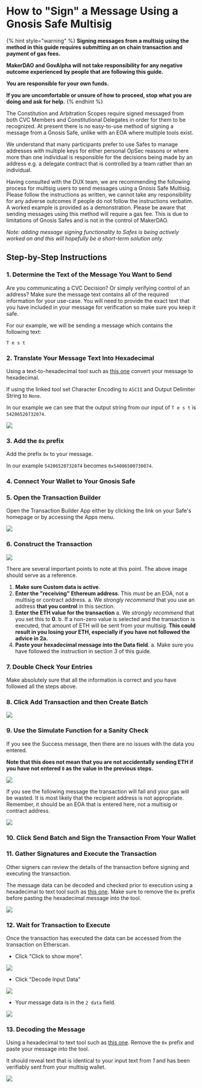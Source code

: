 # How to "Sign" a Message Using a Gnosis Safe Multisig

{% hint style="warning" %} 
**Signing messages from a multisig using the method in this guide requires submitting an on chain transaction and payment of gas fees.**

**MakerDAO and GovAlpha will not take responsibility for any negative outcome experienced by people that are following this guide.** 

**You are responsible for your own funds.**

**If you are uncomfortable or unsure of how to proceed, stop what you are doing and ask for help.** {% endhint %}

The Constitution and Arbitration Scopes require signed messaged from both CVC Members and Constitutional Delegates in order for them to be recognized. At present there is no easy-to-use method of signing a message from a Gnosis Safe, unlike with an EOA where multiple tools exist.

We understand that many participants prefer to use Safes to manage addresses with multiple keys for either personal OpSec reasons or where more than one individual is responsible for the decisions being made by an address e.g. a delegate contract that is controlled by a team rather than an individual.

Having consulted with the DUX team, we are recommending the following process for multisig users to send messages using a Gnosis Safe Multisig. Please follow the instructions as written, we cannot take any responsibility for any adverse outcomes if people do not follow the instructions verbatim. A worked example is provided as a demonstration. Please be aware that sending messages using this method will require a gas fee. This is due to limitations of Gnosis Safes and is not in the control of MakerDAO.

*Note: adding message signing functionality to Safes is being actively worked on and this will hopefully be a short-term solution only.*

## Step-by-Step Instructions

### 1. Determine the Text of the Message You Want to Send

Are you communicating a CVC Decision? Or simply verifying control of an address? Make sure the message text contains all of the required information for your use-case. You will need to provide the exact text that you have included in your message for verification so make sure you keep it safe.

For our example, we will be sending a message which contains the following text:

`T e s t`

### 2. Translate Your Message Text Into Hexadecimal

Using a text-to-hexadecimal tool such as [this one](https://www.rapidtables.com/convert/number/ascii-to-hex.html) convert your message to hexadecimal.

If using the linked tool set Character Encoding to `ASCII` and Output Delimiter String to `None`.

In our example we can see that the output string from our input of `T e s t` is `54206520732074`.

![](https://i.imgur.com/89lacmT.png)

### 3. Add the `0x` prefix

Add the prefix `0x` to your message.

In our example `54206520732074` becomes `0x54006500730074`.

### 4. Connect Your Wallet to Your Gnosis Safe

### 5. Open the Transaction Builder

Open the Transaction Builder App either by clicking the link on your Safe's homepage or by accessing the Apps menu.

![](https://i.imgur.com/RqyGH84.png)

### 6. Construct the Transaction

![](https://i.imgur.com/qNqBu3b.png)

There are several important points to note at this point. The above image should serve as a reference.

1. **Make sure Custom data is active**.
2. **Enter the "receiving" Ethereum address**. This *must* be an EOA, not a multisig or contract address.
    a. We *strongly recommend* that you use an address **that you control** in this section.
3. **Enter the ETH value for the transaction**
    a.  We *strongly recommend* that you set this to **0**.
    b. If a non-zero value is selected and the transaction is executed, that amount of ETH will be sent from your multisig. **This could result in you losing your ETH, especially if you have not followed the advice in 2a.**
4. **Paste your hexadecimal message into the Data field**.
    a. Make sure you have followed the instruction in section *3* of this guide.

### 7. Double Check Your Entries

Make absolutely sure that all the information is correct and you have followed all the steps above.

### 8. Click Add Transaction and then Create Batch

![](https://i.imgur.com/1zFN3vV.png)

### 9. Use the Simulate Function for a Sanity Check

If you see the Success message, then there are no issues with the data you entered.

**Note that this does not mean that you are not accidentally sending ETH if you have not entered `0` as the value in the previous steps.**

![](https://i.imgur.com/rINLpbJ.png)

If you see the following message the transaction will fail and your gas will be wasted. It is most likely that the recipient address is not appropriate. Remember, it should be an EOA that is entered here, not a multisig or contract address.

![](https://i.imgur.com/g4Zd70y.png)

### 10. Click Send Batch and Sign the Transaction From Your Wallet

### 11. Gather Signatures and Execute the Transaction

Other signers can review the details of the transaction before signing and executing the transaction.

The message data can be decoded and checked prior to execution using a hexadecimal to text tool such as [this one](https://www.rapidtables.com/convert/number/hex-to-ascii.html). Make sure to remove the `0x` prefix before pasting the hexadecimal message into the tool.

![](https://i.imgur.com/FsdVqd6.png)

### 12. Wait for Transaction to Execute

Once the transaction has executed the data can be accessed from the transaction on Etherscan.

- Click "Click to show more".

![](https://i.imgur.com/2kdS5Sb.png)

- Click "Decode Input Data"

![](https://i.imgur.com/3t4rNvr.png)

- Your message data is in the `2 data` field.

![](https://i.imgur.com/6ugZbEs.png)

### 13. Decoding the Message

Using a hexadecimal to text tool such as [this one](https://www.rapidtables.com/convert/number/hex-to-ascii.html). Remove the `0x` prefix and paste your message into the tool.

It should reveal text that is identical to your input text from *1* and has been verifiably sent from your multisig wallet.

![](https://i.imgur.com/o9T24m1.png)